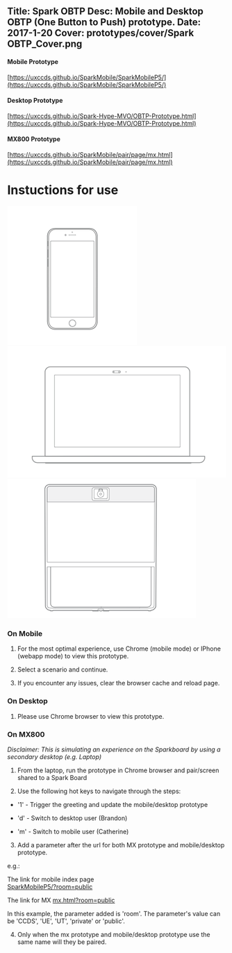 Title: Spark OBTP
Desc: Mobile and Desktop OBTP (One Button to Push) prototype.
Date: 2017-1-20
Cover: prototypes/cover/Spark OBTP_Cover.png
---

#### Mobile Prototype

[https://uxccds.github.io/SparkMobile/SparkMobileP5/](https://uxccds.github.io/SparkMobile/SparkMobileP5/)

#### Desktop Prototype

[https://uxccds.github.io/Spark-Hype-MVO/OBTP-Prototype.html](https://uxccds.github.io/Spark-Hype-MVO/OBTP-Prototype.html)

#### MX800 Prototype

[https://uxccds.github.io/SparkMobile/pair/page/mx.html](https://uxccds.github.io/SparkMobile/pair/page/mx.html)

# Instuctions for use

![mobile](../../../img_data/prototypes/Mobile-2x.png)
![Desktop](../../../img_data/prototypes/Desktop-2x.png)
![MX800](../../../img_data/prototypes/MX800-2x.png)

### On Mobile

1. For the most optimal experience, use Chrome (mobile mode) or IPhone (webapp mode) to view this prototype.

2. Select a scenario and continue.

3. If you encounter any issues, clear the  browser cache and reload page.

### On Desktop

1. Please use Chrome browser to view this prototype.

### On MX800
*Disclaimer: This is simulating an experience on the Sparkboard by using a secondary desktop (e.g. Laptop)*


1. From the laptop, run the prototype in Chrome browser and pair/screen shared to a Spark Board

2. Use the following hot keys to navigate through the steps:

* '1' - Trigger the greeting and update the mobile/desktop prototype

* 'd' - Switch to desktop user (Brandon)

* 'm' - Switch to mobile user (Catherine)

3. Add a parameter after the url for both MX prototype and mobile/desktop prototype.

e.g.: 

The link for mobile index page	
[SparkMobileP5/?room=public](https://uxccds.github.io/SparkMobile/SparkMobileP5/?room=public)

The link for MX
[mx.html?room=public](https://uxccds.github.io/SparkMobile/pair/page/mx.html?room=public)

In this example, the parameter added is 'room'.
The parameter's value can be 'CCDS', 'UE', 'UT', 'private' or 'public'.

4. Only when the mx prototype and mobile/desktop prototype use the same name will they be paired.



